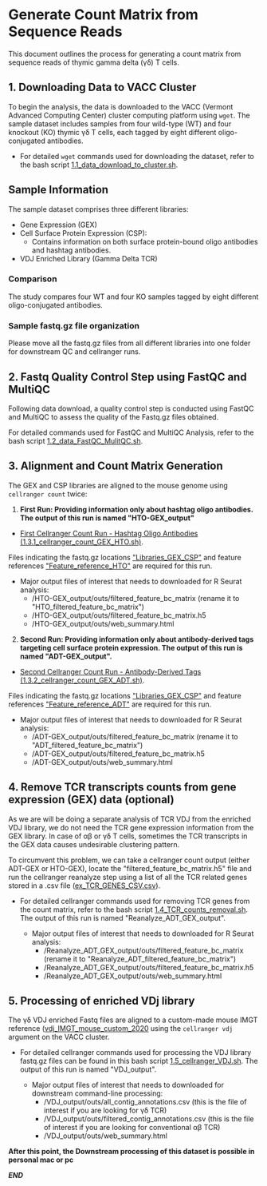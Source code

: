 
# Generate Count Matrix from Sequence Reads

This document outlines the process for generating a count matrix from sequence reads of thymic gamma delta (γδ) T cells.

## 1. Downloading Data to VACC Cluster

To begin the analysis, the data is downloaded to the VACC (Vermont Advanced Computing Center) cluster computing platform using `wget`. The sample dataset includes samples from four wild-type (WT) and four knockout (KO) thymic γδ T cells, each tagged by eight different oligo-conjugated antibodies.


- For detailed `wget` commands used for downloading the dataset, refer to the bash script [1.1_data_download_to_cluster.sh](/bash_scripts/1.1_data_download_to_cluster.sh).

## Sample Information

The sample dataset comprises three different libraries:
- Gene Expression (GEX)
- Cell Surface Protein Expression (CSP):
    - Contains information on both surface protein-bound oligo antibodies and hashtag antibodies.
- VDJ Enriched Library (Gamma Delta TCR)

### Comparison

The study compares four WT and four KO samples tagged by eight different oligo-conjugated antibodies.

### Sample fastq.gz file organization

Please move all the fastq.gz files from all different libraries into one folder for downstream QC and cellranger runs.


## 2. Fastq Quality Control Step using FastQC and MultiQC

Following data download, a quality control step is conducted using FastQC and MultiQC to assess the quality of the Fastq.gz files obtained. 

For detailed commands used for FastQC and MultiQC Analysis, refer to the bash script [1.2_data_FastQC_MulitQC.sh](/bash_scripts/1.2_data_FastQC_MulitQC.sh).


## 3. Alignment and Count Matrix Generation

The GEX and CSP libraries are aligned to the mouse genome using `cellranger count` twice:
1. **First Run: Providing information only about hashtag oligo antibodies. The output of this run is named "HTO-GEX_output"**
- [First Cellranger Count Run - Hashtag Oligo Antibodies (1.3.1_cellranger_count_GEX_HTO.sh)](/bash_scripts/1.3.1_cellranger_count_GEX_HTO.sh). 

Files indicating the fastq.gz locations ["Libraries_GEX_CSP"](/references/Libraries_GEX_CSP) and feature references ["Feature_reference_HTO"](/references/Feature_reference_HTO) are required for this run.
  
  - Major output files of interest that needs to downloaded for R Seurat analysis:
    - /HTO-GEX_output/outs/filtered_feature_bc_matrix (rename it to "HTO_filtered_feature_bc_matrix")
    - /HTO-GEX_output/outs/filtered_feature_bc_matrix.h5
    - /HTO-GEX_output/outs/web_summary.html

2. **Second Run: Providing information only about antibody-derived tags targeting cell surface protein expression. The output of this run is named "ADT-GEX_output".**
- [Second Cellranger Count Run - Antibody-Derived Tags (1.3.2_cellranger_count_GEX_ADT.sh)](/bash_scripts/1.3.2_cellranger_count_GEX_ADT.sh). 

Files indicating the fastq.gz locations ["Libraries_GEX_CSP"](/references/Libraries_GEX_CSP) and feature references ["Feature_reference_ADT"](/references/Feature_reference_ADT) are required for this run.
  
  - Major output files of interest that needs to downloaded for R Seurat analysis:
    - /ADT-GEX_output/outs/filtered_feature_bc_matrix (rename it to "ADT_filtered_feature_bc_matrix")
    - /ADT-GEX_output/outs/filtered_feature_bc_matrix.h5
    - /ADT-GEX_output/outs/web_summary.html

## 4. Remove TCR transcripts counts from gene expression (GEX) data (optional)
As we are will be doing a separate analysis of TCR VDJ from the enriched VDJ library, we do not need the TCR gene expression information from the GEX library. In case of αβ or γδ T cells, sometimes the TCR transcripts in the GEX data causes undesirable clustering pattern. 

To circumvent this problem, we can take a cellranger count output (either ADT-GEX or HTO-GEX), locate the "filtered_feature_bc_matrix.h5" file and run the cellranger reanalyze step using a list of all the TCR related genes stored in a .csv file ([ex_TCR_GENES_CSV.csv](/references/ex_TCR_GENES_CSV.csv)).

- For detailed cellranger commands used for removing TCR genes from the count matrix, refer to the bash script [1.4_TCR_counts_removal.sh](/bash_scripts/1.4_TCR_counts_removal.sh). The output of this run is named "Reanalyze_ADT_GEX_output".
 
  - Major output files of interest that needs to downloaded for R Seurat analysis:
    - /Reanalyze_ADT_GEX_output/outs/filtered_feature_bc_matrix (rename it to "Reanalyze_ADT_filtered_feature_bc_matrix")
    - /Reanalyze_ADT_GEX_output/outs/filtered_feature_bc_matrix.h5
    - /Reanalyze_ADT_GEX_output/outs/web_summary.html

## 5. Processing of enriched VDj library
The γδ VDJ enriched Fastq files are aligned to a custom-made mouse IMGT reference ([vdj_IMGT_mouse_custom_2020](/references/vdj_IMGT_mouse_custom_2020) using the `cellranger vdj` argument on the VACC cluster.

- For detailed cellranger commands used for processing the VDJ library fastq.gz files can be found in this bash script [1.5_cellranger_VDJ.sh](/bash_scripts/1.5_cellranger_VDJ.sh). The output of this run is named "VDJ_output".
  
  - Major output files of interest that needs to downloaded for downstream command-line processing:
    - /VDJ_output/outs/all_contig_annotations.csv (this is the file of interest if you are looking for γδ TCR)
    - /VDJ_output/outs/filtered_contig_annotations.csv (this is the file of interest if you are looking for conventional αβ TCR)
    - /VDJ_output/outs/web_summary.html

**After this point, the Downstream processing of this dataset is possible in personal mac or pc**

*******************END*******************
